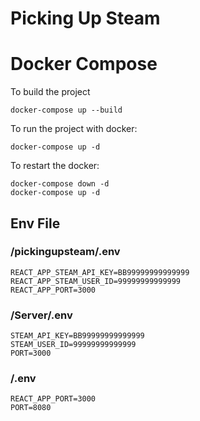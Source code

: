 # Picking Up Steam

# Docker Compose

To build the project
```
docker-compose up --build
```

To run the project with docker:
```
docker-compose up -d
```

To restart the docker:
```
docker-compose down -d
docker-compose up -d
```

## Env File
### /pickingupsteam/.env

```
REACT_APP_STEAM_API_KEY=BB99999999999999
REACT_APP_STEAM_USER_ID=99999999999999
REACT_APP_PORT=3000
```

### /Server/.env
```
STEAM_API_KEY=BB99999999999999
STEAM_USER_ID=99999999999999
PORT=3000
```
### /.env

```
REACT_APP_PORT=3000
PORT=8080
```
